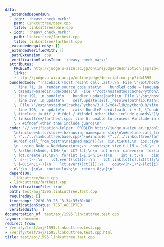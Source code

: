 ```yaml
---
data:
  _extendedDependsOn:
  - icon: ':heavy_check_mark:'
    path: linkcuttree/base.cpp
    title: linkcuttree/base.cpp
  - icon: ':heavy_check_mark:'
    path: linkcuttree/farthest.cpp
    title: linkcuttree/farthest.cpp
  _extendedRequiredBy: []
  _extendedVerifiedWith: []
  _pathExtension: cpp
  _verificationStatusIcon: ':heavy_check_mark:'
  attributes:
    PROBLEM: http://judge.u-aizu.ac.jp/onlinejudge/description.jsp?id=1595
    links:
    - http://judge.u-aizu.ac.jp/onlinejudge/description.jsp?id=1595
  bundledCode: "Traceback (most recent call last):\n  File \"/opt/hostedtoolcache/Python/3.8.5/x64/lib/python3.8/site-packages/onlinejudge_verify/documentation/build.py\"\
    , line 71, in _render_source_code_stat\n    bundled_code = language.bundle(stat.path,\
    \ basedir=basedir).decode()\n  File \"/opt/hostedtoolcache/Python/3.8.5/x64/lib/python3.8/site-packages/onlinejudge_verify/languages/cplusplus.py\"\
    , line 191, in bundle\n    bundler.update(path)\n  File \"/opt/hostedtoolcache/Python/3.8.5/x64/lib/python3.8/site-packages/onlinejudge_verify/languages/cplusplus_bundle.py\"\
    , line 399, in update\n    self.update(self._resolve(pathlib.Path(included), included_from=path))\n\
    \  File \"/opt/hostedtoolcache/Python/3.8.5/x64/lib/python3.8/site-packages/onlinejudge_verify/languages/cplusplus_bundle.py\"\
    , line 398, in update\n    raise BundleErrorAt(path, i + 1, \"unable to process\
    \ #include in #if / #ifdef / #ifndef other than include guards\")\nonlinejudge_verify.languages.cplusplus_bundle.BundleErrorAt:\
    \ linkcuttree/farthest.cpp: line 6: unable to process #include in #if / #ifdef\
    \ / #ifndef other than include guards\n"
  code: "// verification-helper: PROBLEM http://judge.u-aizu.ac.jp/onlinejudge/description.jsp?id=1595\n\
    \n#include<bits/stdc++.h>\nusing namespace std;\n\n#define call_from_test\n#include\
    \ \"../../linkcuttree/base.cpp\"\n#include \"../../linkcuttree/farthest.cpp\"\n\
    #undef call_from_test\n\nsigned main(){\n  cin.tie(0);\n  ios::sync_with_stdio(0);\n\
    \n  using Node = NodeBase<int>;\n  constexpr size_t LIM = 1e6;\n  using LCT =\
    \ Farthest<Node, LIM>;\n  LCT lct;\n\n  int n;\n  cin>>n;\n  for(int i=0;i<n;i++)\
    \ lct.create(1);\n\n  for(int i=1;i<n;i++){\n    int s,t;\n    cin>>s>>t;\n  \
    \  s--;t--;\n    lct.evert(lct[t]);\n    lct.link(lct[s],lct[t]);\n  }\n\n  for(int\
    \ i=0;i<n;i++){\n    lct.evert(lct[i]);\n    cout<<(n-1)*2-(lct[i]->ld)+1<<\"\\\
    n\";\n  }\n\n  cout<<flush;\n  return 0;\n}\n"
  dependsOn:
  - linkcuttree/base.cpp
  - linkcuttree/farthest.cpp
  isVerificationFile: true
  path: test/aoj/1595.linkcuttree.test.cpp
  requiredBy: []
  timestamp: '2020-09-25 13:34:35+09:00'
  verificationStatus: TEST_ACCEPTED
  verifiedWith: []
documentation_of: test/aoj/1595.linkcuttree.test.cpp
layout: document
redirect_from:
- /verify/test/aoj/1595.linkcuttree.test.cpp
- /verify/test/aoj/1595.linkcuttree.test.cpp.html
title: test/aoj/1595.linkcuttree.test.cpp
---
```

